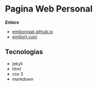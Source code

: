 # Pagina Web Personal

***Enlace***

- [emiliorosat.github.io](https://emiliorosat.github.io)
- [emiliort.com](https://emiliort.com)

## Tecnologias

- jekyll
- html
- css 3
- markdown

